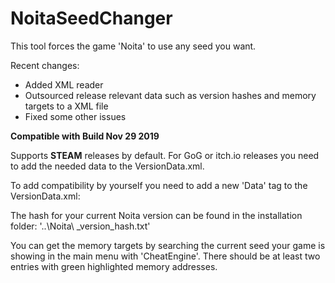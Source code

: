 # NoitaSeedChanger
This tool forces the game 'Noita' to use any seed you want.

Recent changes:

* Added XML reader
* Outsourced release relevant data such as version hashes and memory targets to a XML file
* Fixed some other issues

**Compatible with Build Nov 29 2019**

Supports **STEAM** releases by default. For GoG or itch.io releases you need to add the needed data to the VersionData.xml.

To add compatibility by yourself you need to add a new 'Data' tag to the VersionData.xml:

The hash for your current Noita version can be found in the installation folder: '..\Noita\ _version_hash.txt'

You can get the memory targets by searching the current seed your game is showing in the main menu with 'CheatEngine'. There should be at least two entries with green highlighted memory addresses.

